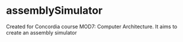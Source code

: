 # assemblySimulator
Created for Concordia course MOD7: Computer Architecture. It aims to create an assembly simulator
